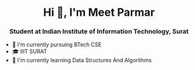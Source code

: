<h1 align="center">Hi 👋, I'm Meet Parmar</h1>
<h3 align="center">Student at Indian Institute of Information Technology, Surat</h3>

- 📙 I'm currently pursuing BTech CSE
- 🎓 IIIT SURAT
- 🌱 I'm currently learning Data Structures And Algorithms


<!---
MeetParmar2302/MeetParmar2302 is a ✨ special ✨ repository because its `README.md` (this file) appears on your GitHub profile.
You can click the Preview link to take a look at your changes.
--->
